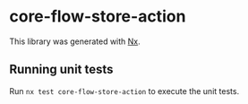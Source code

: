 # core-flow-store-action

This library was generated with [Nx](https://nx.dev).

## Running unit tests

Run `nx test core-flow-store-action` to execute the unit tests.
